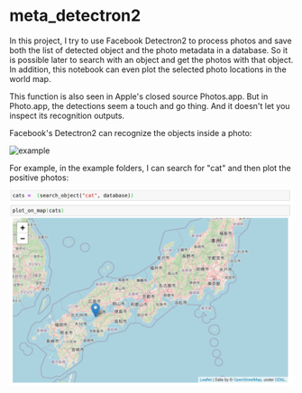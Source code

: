 # meta_detectron2

In this project, I try to use Facebook Detectron2 to process photos and save both the list of detected object and the photo metadata in a database. So it is possible later to search with an object and get the photos with that object. In addition, this notebook can even plot the selected photo locations in the world map.

This function is also seen in Apple's closed source Photos.app. But in Photo.app, the detections seem a touch and go thing. And it doesn't let you inspect its recognition outputs.


Facebook's Detectron2 can recognize the objects inside a photo:

![example](https://github.com/dgg32/meta_detectron2/blob/master/IMG_1743.jpeg_detectroned.jpeg)

For example, in the example folders, I can search for "cat" and then plot the positive photos:

![cat_search](https://github.com/dgg32/meta_detectron2/blob/master/Screenshot%20from%202020-05-27%2000-27-12.png)

